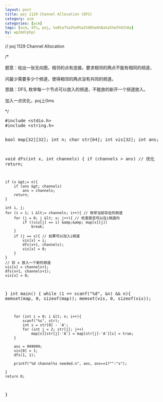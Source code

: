 ```yaml
---
layout: post
title: poj 1129 Channel Allocation (DFS)
category: acm
categories: [acm]
tags: [acm, dfs, poj, %e8%a7%a3%e9%a2%98%e6%8a%a5%e5%91%8a]
by: wp2md(php)
---
```


<p>// poj 1129 Channel Allocation<br /><br />
/*<br /><br />
题意：给出一张无向图，相邻的点有连接。要求相邻的两点不能有相同的频道，<br /><br />
问最少需要多少个频道，使得相邻的两点没有共同的频道。</p>
<p>思路：DFS, 枚举每一个节点可以放入的频道，不能放的新开一个频道放入。<br /><br />
加入一点优化，poj上0ms<br /><br />
*/<!--more--></p>
<pre>#include &lt;stdio.h&gt;
#include &lt;string.h&gt;

bool map[32][32];
int n;
char str[64];
int vis[32];
int ans;

void dfs(int x, int channels)
{
    if (channels &gt; ans) // 优化
        return;

    if (x &gt;= n){
        if (ans &gt; channels)
            ans = channels;
        return;
    }

    int i, j;
    for (i = 1; i &lt;= channels; i++){ // 枚举当前存在的频道
        for (j = 0; j &lt; x; j++){ // 检查是否可以在i频道内
            if ((vis[j] == i) &amp;&amp; map[x][j])
                break;
        }
        if (j == x){ // 如果可以加入i频道
            vis[x] = i;
            dfs(x+1, channels);
            vis[x] = 0;
        }
    }
    // 将 x 放入一个新的频道
    vis[x] = channels+1;
    dfs(x+1, channels+1);
    vis[x] = 0;
}
int main()
{
    while (1 == scanf("%d", &amp;n) &amp;&amp; n){
        memset(map, 0, sizeof(map));
        memset(vis, 0, sizeof(vis));

        for (int i = 0; i &lt; n; i++){
            scanf("%s", str);
            int s = str[0] - 'A';
            for (int j = 2; str[j]; j++)
                map[s][str[j]-'A'] = map[str[j]-'A'][s] = true;
        }

        ans = 999999;
        vis[0] = 1;
        dfs(1, 1);

        printf("%d channel%s needed.n", ans, ans==1?"":"s");

    }
    return 0;
}</pre>


